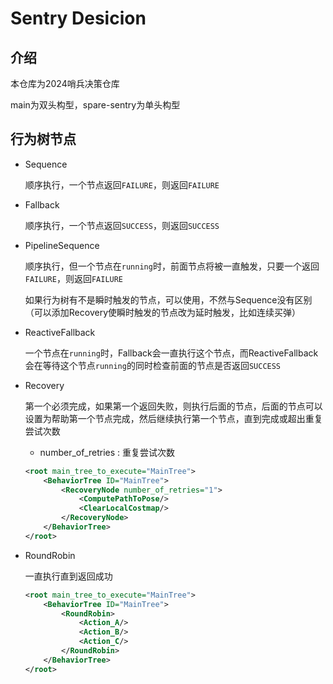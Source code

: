 # Sentry Desicion

## 介绍

本仓库为2024哨兵决策仓库

main为双头构型，spare-sentry为单头构型

## 行为树节点

- Sequence

  顺序执行，一个节点返回`FAILURE`，则返回`FAILURE`

- Fallback

  顺序执行，一个节点返回`SUCCESS`，则返回`SUCCESS`

- PipelineSequence

  顺序执行，但一个节点在`running`时，前面节点将被一直触发，只要一个返回`FAILURE`，则返回`FAILURE`

  如果行为树有不是瞬时触发的节点，可以使用，不然与Sequence没有区别 （可以添加Recovery使瞬时触发的节点改为延时触发，比如连续买弹）

- ReactiveFallback

  一个节点在`running`时，Fallback会一直执行这个节点，而ReactiveFallback会在等待这个节点`running`的同时检查前面的节点是否返回`SUCCESS`

- Recovery

  第一个必须完成，如果第一个返回失败，则执行后面的节点，后面的节点可以设置为帮助第一个节点完成，然后继续执行第一个节点，直到完成或超出重复尝试次数

  - number_of_retries : 重复尝试次数

  ```xml
  <root main_tree_to_execute="MainTree">
      <BehaviorTree ID="MainTree">
          <RecoveryNode number_of_retries="1">
              <ComputePathToPose/>
              <ClearLocalCostmap/>
          </RecoveryNode>
      </BehaviorTree>
  </root>
  ```

- RoundRobin

  一直执行直到返回成功

  ```xml
  <root main_tree_to_execute="MainTree">
      <BehaviorTree ID="MainTree">
          <RoundRobin>
              <Action_A/>
              <Action_B/>
              <Action_C/>
          </RoundRobin>
      </BehaviorTree>
  </root>
  ```

